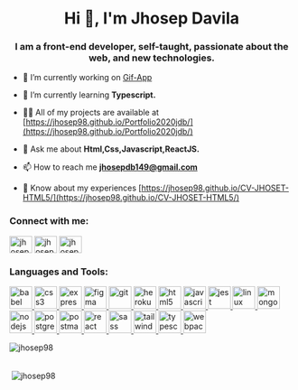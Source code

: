 <h1 align="center">Hi 👋, I'm Jhosep Davila</h1>
<h3 align="center">I am a front-end developer, self-taught, passionate about the web, and new technologies.</h3>

- 🔭 I’m currently working on [Gif-App](https://github.com/jhosep98/Gif-App)

- 🌱 I’m currently learning **Typescript.**

- 👨‍💻 All of my projects are available at [https://jhosep98.github.io/Portfolio2020jdb/](https://jhosep98.github.io/Portfolio2020jdb/)

- 💬 Ask me about **Html,Css,Javascript,ReactJS.**

- 📫 How to reach me **jhosepdb149@gmail.com**

- 📄 Know about my experiences [https://jhosep98.github.io/CV-JHOSET-HTML5/](https://jhosep98.github.io/CV-JHOSET-HTML5/)

<h3 align="left">Connect with me:</h3>
<p align="left">
<a href="https://codepen.io/jhosepdb" target="blank"><img align="center" src="https://cdn.jsdelivr.net/npm/simple-icons@3.0.1/icons/codepen.svg" alt="jhosepdb" height="30" width="40" /></a>
<a href="https://linkedin.com/in/jhosep-davila" target="blank"><img align="center" src="https://cdn.jsdelivr.net/npm/simple-icons@3.0.1/icons/linkedin.svg" alt="jhosep-davila" height="30" width="40" /></a>
<a href="https://fb.com/jhosep db" target="blank"><img align="center" src="https://cdn.jsdelivr.net/npm/simple-icons@3.0.1/icons/facebook.svg" alt="jhosep db" height="30" width="40" /></a>
</p>

<h3 align="left">Languages and Tools:</h3>
<p align="left"> <a href="https://babeljs.io/" target="_blank"> <img src="https://www.vectorlogo.zone/logos/babeljs/babeljs-icon.svg" alt="babel" width="40" height="40"/> </a> <a href="https://www.w3schools.com/css/" target="_blank"> <img src="https://devicons.github.io/devicon/devicon.git/icons/css3/css3-original-wordmark.svg" alt="css3" width="40" height="40"/> </a> <a href="https://expressjs.com" target="_blank"> <img src="https://devicons.github.io/devicon/devicon.git/icons/express/express-original-wordmark.svg" alt="express" width="40" height="40"/> </a> <a href="https://www.figma.com/" target="_blank"> <img src="https://www.vectorlogo.zone/logos/figma/figma-icon.svg" alt="figma" width="40" height="40"/> </a> <a href="https://git-scm.com/" target="_blank"> <img src="https://www.vectorlogo.zone/logos/git-scm/git-scm-icon.svg" alt="git" width="40" height="40"/> </a> <a href="https://heroku.com" target="_blank"> <img src="https://www.vectorlogo.zone/logos/heroku/heroku-icon.svg" alt="heroku" width="40" height="40"/> </a> <a href="https://www.w3.org/html/" target="_blank"> <img src="https://devicons.github.io/devicon/devicon.git/icons/html5/html5-original-wordmark.svg" alt="html5" width="40" height="40"/> </a> <a href="https://developer.mozilla.org/en-US/docs/Web/JavaScript" target="_blank"> <img src="https://devicons.github.io/devicon/devicon.git/icons/javascript/javascript-original.svg" alt="javascript" width="40" height="40"/> </a> <a href="https://jestjs.io" target="_blank"> <img src="https://www.vectorlogo.zone/logos/jestjsio/jestjsio-icon.svg" alt="jest" width="40" height="40"/> </a> <a href="https://www.linux.org/" target="_blank"> <img src="https://devicons.github.io/devicon/devicon.git/icons/linux/linux-original.svg" alt="linux" width="40" height="40"/> </a> <a href="https://www.mongodb.com/" target="_blank"> <img src="https://devicons.github.io/devicon/devicon.git/icons/mongodb/mongodb-original-wordmark.svg" alt="mongodb" width="40" height="40"/> </a> <a href="https://nodejs.org" target="_blank"> <img src="https://devicons.github.io/devicon/devicon.git/icons/nodejs/nodejs-original-wordmark.svg" alt="nodejs" width="40" height="40"/> </a> <a href="https://www.postgresql.org" target="_blank"> <img src="https://devicons.github.io/devicon/devicon.git/icons/postgresql/postgresql-original-wordmark.svg" alt="postgresql" width="40" height="40"/> </a> <a href="https://postman.com" target="_blank"> <img src="https://www.vectorlogo.zone/logos/getpostman/getpostman-icon.svg" alt="postman" width="40" height="40"/> </a> <a href="https://reactjs.org/" target="_blank"> <img src="https://devicons.github.io/devicon/devicon.git/icons/react/react-original-wordmark.svg" alt="react" width="40" height="40"/> </a> <a href="https://sass-lang.com" target="_blank"> <img src="https://devicons.github.io/devicon/devicon.git/icons/sass/sass-original.svg" alt="sass" width="40" height="40"/> </a> <a href="https://tailwindcss.com/" target="_blank"> <img src="https://www.vectorlogo.zone/logos/tailwindcss/tailwindcss-icon.svg" alt="tailwind" width="40" height="40"/> </a> <a href="https://www.typescriptlang.org/" target="_blank"> <img src="https://devicons.github.io/devicon/devicon.git/icons/typescript/typescript-original.svg" alt="typescript" width="40" height="40"/> </a> <a href="https://webpack.js.org" target="_blank"> <img src="https://devicons.github.io/devicon/devicon.git/icons/webpack/webpack-original.svg" alt="webpack" width="40" height="40"/> </a> </p>

<p><img align="left" src="https://github-readme-stats.vercel.app/api/top-langs?username=jhosep98&show_icons=true&locale=en&layout=compact" alt="jhosep98" /></p>
<br/>
<br/>
<p>&nbsp;<img align="center" src="https://github-readme-stats.vercel.app/api?username=jhosep98&show_icons=true&locale=en" alt="jhosep98" /></p>

